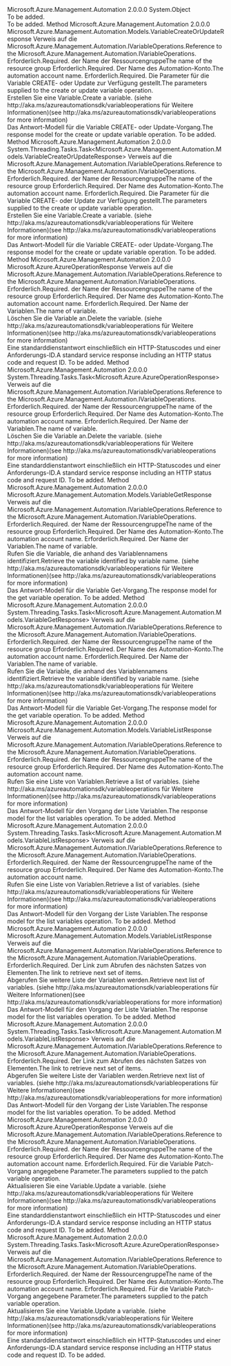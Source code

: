 <Type Name="VariableOperationsExtensions" FullName="Microsoft.Azure.Management.Automation.VariableOperationsExtensions">
  <TypeSignature Language="C#" Value="public static class VariableOperationsExtensions" />
  <TypeSignature Language="ILAsm" Value=".class public auto ansi abstract sealed beforefieldinit VariableOperationsExtensions extends System.Object" />
  <TypeSignature Language="DocId" Value="T:Microsoft.Azure.Management.Automation.VariableOperationsExtensions" />
  <TypeSignature Language="VB.NET" Value="Public Module VariableOperationsExtensions" />
  <TypeSignature Language="F#" Value="type VariableOperationsExtensions = class" />
  <AssemblyInfo>
    <AssemblyName>Microsoft.Azure.Management.Automation</AssemblyName>
    <AssemblyVersion>2.0.0.0</AssemblyVersion>
  </AssemblyInfo>
  <Base>
    <BaseTypeName>System.Object</BaseTypeName>
  </Base>
  <Interfaces />
  <Docs>
    <summary>To be added.</summary>
    <remarks>To be added.</remarks>
  </Docs>
  <Members>
    <Member MemberName="CreateOrUpdate">
      <MemberSignature Language="C#" Value="public static Microsoft.Azure.Management.Automation.Models.VariableCreateOrUpdateResponse CreateOrUpdate (this Microsoft.Azure.Management.Automation.IVariableOperations operations, string resourceGroupName, string automationAccount, Microsoft.Azure.Management.Automation.Models.VariableCreateOrUpdateParameters parameters);" />
      <MemberSignature Language="ILAsm" Value=".method public static hidebysig class Microsoft.Azure.Management.Automation.Models.VariableCreateOrUpdateResponse CreateOrUpdate(class Microsoft.Azure.Management.Automation.IVariableOperations operations, string resourceGroupName, string automationAccount, class Microsoft.Azure.Management.Automation.Models.VariableCreateOrUpdateParameters parameters) cil managed" />
      <MemberSignature Language="DocId" Value="M:Microsoft.Azure.Management.Automation.VariableOperationsExtensions.CreateOrUpdate(Microsoft.Azure.Management.Automation.IVariableOperations,System.String,System.String,Microsoft.Azure.Management.Automation.Models.VariableCreateOrUpdateParameters)" />
      <MemberSignature Language="VB.NET" Value="&lt;Extension()&gt;&#xA;Public Function CreateOrUpdate (operations As IVariableOperations, resourceGroupName As String, automationAccount As String, parameters As VariableCreateOrUpdateParameters) As VariableCreateOrUpdateResponse" />
      <MemberSignature Language="F#" Value="static member CreateOrUpdate : Microsoft.Azure.Management.Automation.IVariableOperations * string * string * Microsoft.Azure.Management.Automation.Models.VariableCreateOrUpdateParameters -&gt; Microsoft.Azure.Management.Automation.Models.VariableCreateOrUpdateResponse" Usage="Microsoft.Azure.Management.Automation.VariableOperationsExtensions.CreateOrUpdate (operations, resourceGroupName, automationAccount, parameters)" />
      <MemberType>Method</MemberType>
      <AssemblyInfo>
        <AssemblyName>Microsoft.Azure.Management.Automation</AssemblyName>
        <AssemblyVersion>2.0.0.0</AssemblyVersion>
      </AssemblyInfo>
      <ReturnValue>
        <ReturnType>Microsoft.Azure.Management.Automation.Models.VariableCreateOrUpdateResponse</ReturnType>
      </ReturnValue>
      <Parameters>
        <Parameter Name="operations" Type="Microsoft.Azure.Management.Automation.IVariableOperations" RefType="this" />
        <Parameter Name="resourceGroupName" Type="System.String" />
        <Parameter Name="automationAccount" Type="System.String" />
        <Parameter Name="parameters" Type="Microsoft.Azure.Management.Automation.Models.VariableCreateOrUpdateParameters" />
      </Parameters>
      <Docs>
        <param name="operations">
            <span data-ttu-id="163ac-101">Verweis auf die Microsoft.Azure.Management.Automation.IVariableOperations.</span><span class="sxs-lookup"><span data-stu-id="163ac-101">Reference to the Microsoft.Azure.Management.Automation.IVariableOperations.</span></span>
            </param>
        <param name="resourceGroupName">
            <span data-ttu-id="163ac-102">Erforderlich.</span><span class="sxs-lookup"><span data-stu-id="163ac-102">Required.</span></span> <span data-ttu-id="163ac-103">der Name der Ressourcengruppe</span><span class="sxs-lookup"><span data-stu-id="163ac-103">The name of the resource group</span></span>
            </param>
        <param name="automationAccount">
            <span data-ttu-id="163ac-104">Erforderlich.</span><span class="sxs-lookup"><span data-stu-id="163ac-104">Required.</span></span> <span data-ttu-id="163ac-105">Der Name des Automation-Konto.</span><span class="sxs-lookup"><span data-stu-id="163ac-105">The automation account name.</span></span>
            </param>
        <param name="parameters">
            <span data-ttu-id="163ac-106">Erforderlich.</span><span class="sxs-lookup"><span data-stu-id="163ac-106">Required.</span></span> <span data-ttu-id="163ac-107">Die Parameter für die Variable CREATE- oder Update zur Verfügung gestellt.</span><span class="sxs-lookup"><span data-stu-id="163ac-107">The parameters supplied to the create or update variable operation.</span></span>
            </param>
        <summary>
            <span data-ttu-id="163ac-108">Erstellen Sie eine Variable.</span><span class="sxs-lookup"><span data-stu-id="163ac-108">Create a variable.</span></span>  <span data-ttu-id="163ac-109">(siehe http://aka.ms/azureautomationsdk/variableoperations für Weitere Informationen)</span><span class="sxs-lookup"><span data-stu-id="163ac-109">(see http://aka.ms/azureautomationsdk/variableoperations for more information)</span></span>
            </summary>
        <returns>
            <span data-ttu-id="163ac-110">Das Antwort-Modell für die Variable CREATE- oder Update-Vorgang.</span><span class="sxs-lookup"><span data-stu-id="163ac-110">The response model for the create or update variable operation.</span></span>
            </returns>
        <remarks>To be added.</remarks>
      </Docs>
    </Member>
    <Member MemberName="CreateOrUpdateAsync">
      <MemberSignature Language="C#" Value="public static System.Threading.Tasks.Task&lt;Microsoft.Azure.Management.Automation.Models.VariableCreateOrUpdateResponse&gt; CreateOrUpdateAsync (this Microsoft.Azure.Management.Automation.IVariableOperations operations, string resourceGroupName, string automationAccount, Microsoft.Azure.Management.Automation.Models.VariableCreateOrUpdateParameters parameters);" />
      <MemberSignature Language="ILAsm" Value=".method public static hidebysig class System.Threading.Tasks.Task`1&lt;class Microsoft.Azure.Management.Automation.Models.VariableCreateOrUpdateResponse&gt; CreateOrUpdateAsync(class Microsoft.Azure.Management.Automation.IVariableOperations operations, string resourceGroupName, string automationAccount, class Microsoft.Azure.Management.Automation.Models.VariableCreateOrUpdateParameters parameters) cil managed" />
      <MemberSignature Language="DocId" Value="M:Microsoft.Azure.Management.Automation.VariableOperationsExtensions.CreateOrUpdateAsync(Microsoft.Azure.Management.Automation.IVariableOperations,System.String,System.String,Microsoft.Azure.Management.Automation.Models.VariableCreateOrUpdateParameters)" />
      <MemberSignature Language="VB.NET" Value="&lt;Extension()&gt;&#xA;Public Function CreateOrUpdateAsync (operations As IVariableOperations, resourceGroupName As String, automationAccount As String, parameters As VariableCreateOrUpdateParameters) As Task(Of VariableCreateOrUpdateResponse)" />
      <MemberSignature Language="F#" Value="static member CreateOrUpdateAsync : Microsoft.Azure.Management.Automation.IVariableOperations * string * string * Microsoft.Azure.Management.Automation.Models.VariableCreateOrUpdateParameters -&gt; System.Threading.Tasks.Task&lt;Microsoft.Azure.Management.Automation.Models.VariableCreateOrUpdateResponse&gt;" Usage="Microsoft.Azure.Management.Automation.VariableOperationsExtensions.CreateOrUpdateAsync (operations, resourceGroupName, automationAccount, parameters)" />
      <MemberType>Method</MemberType>
      <AssemblyInfo>
        <AssemblyName>Microsoft.Azure.Management.Automation</AssemblyName>
        <AssemblyVersion>2.0.0.0</AssemblyVersion>
      </AssemblyInfo>
      <ReturnValue>
        <ReturnType>System.Threading.Tasks.Task&lt;Microsoft.Azure.Management.Automation.Models.VariableCreateOrUpdateResponse&gt;</ReturnType>
      </ReturnValue>
      <Parameters>
        <Parameter Name="operations" Type="Microsoft.Azure.Management.Automation.IVariableOperations" RefType="this" />
        <Parameter Name="resourceGroupName" Type="System.String" />
        <Parameter Name="automationAccount" Type="System.String" />
        <Parameter Name="parameters" Type="Microsoft.Azure.Management.Automation.Models.VariableCreateOrUpdateParameters" />
      </Parameters>
      <Docs>
        <param name="operations">
            <span data-ttu-id="163ac-111">Verweis auf die Microsoft.Azure.Management.Automation.IVariableOperations.</span><span class="sxs-lookup"><span data-stu-id="163ac-111">Reference to the Microsoft.Azure.Management.Automation.IVariableOperations.</span></span>
            </param>
        <param name="resourceGroupName">
            <span data-ttu-id="163ac-112">Erforderlich.</span><span class="sxs-lookup"><span data-stu-id="163ac-112">Required.</span></span> <span data-ttu-id="163ac-113">der Name der Ressourcengruppe</span><span class="sxs-lookup"><span data-stu-id="163ac-113">The name of the resource group</span></span>
            </param>
        <param name="automationAccount">
            <span data-ttu-id="163ac-114">Erforderlich.</span><span class="sxs-lookup"><span data-stu-id="163ac-114">Required.</span></span> <span data-ttu-id="163ac-115">Der Name des Automation-Konto.</span><span class="sxs-lookup"><span data-stu-id="163ac-115">The automation account name.</span></span>
            </param>
        <param name="parameters">
            <span data-ttu-id="163ac-116">Erforderlich.</span><span class="sxs-lookup"><span data-stu-id="163ac-116">Required.</span></span> <span data-ttu-id="163ac-117">Die Parameter für die Variable CREATE- oder Update zur Verfügung gestellt.</span><span class="sxs-lookup"><span data-stu-id="163ac-117">The parameters supplied to the create or update variable operation.</span></span>
            </param>
        <summary>
            <span data-ttu-id="163ac-118">Erstellen Sie eine Variable.</span><span class="sxs-lookup"><span data-stu-id="163ac-118">Create a variable.</span></span>  <span data-ttu-id="163ac-119">(siehe http://aka.ms/azureautomationsdk/variableoperations für Weitere Informationen)</span><span class="sxs-lookup"><span data-stu-id="163ac-119">(see http://aka.ms/azureautomationsdk/variableoperations for more information)</span></span>
            </summary>
        <returns>
            <span data-ttu-id="163ac-120">Das Antwort-Modell für die Variable CREATE- oder Update-Vorgang.</span><span class="sxs-lookup"><span data-stu-id="163ac-120">The response model for the create or update variable operation.</span></span>
            </returns>
        <remarks>To be added.</remarks>
      </Docs>
    </Member>
    <Member MemberName="Delete">
      <MemberSignature Language="C#" Value="public static Microsoft.Azure.AzureOperationResponse Delete (this Microsoft.Azure.Management.Automation.IVariableOperations operations, string resourceGroupName, string automationAccount, string variableName);" />
      <MemberSignature Language="ILAsm" Value=".method public static hidebysig class Microsoft.Azure.AzureOperationResponse Delete(class Microsoft.Azure.Management.Automation.IVariableOperations operations, string resourceGroupName, string automationAccount, string variableName) cil managed" />
      <MemberSignature Language="DocId" Value="M:Microsoft.Azure.Management.Automation.VariableOperationsExtensions.Delete(Microsoft.Azure.Management.Automation.IVariableOperations,System.String,System.String,System.String)" />
      <MemberSignature Language="VB.NET" Value="&lt;Extension()&gt;&#xA;Public Function Delete (operations As IVariableOperations, resourceGroupName As String, automationAccount As String, variableName As String) As AzureOperationResponse" />
      <MemberSignature Language="F#" Value="static member Delete : Microsoft.Azure.Management.Automation.IVariableOperations * string * string * string -&gt; Microsoft.Azure.AzureOperationResponse" Usage="Microsoft.Azure.Management.Automation.VariableOperationsExtensions.Delete (operations, resourceGroupName, automationAccount, variableName)" />
      <MemberType>Method</MemberType>
      <AssemblyInfo>
        <AssemblyName>Microsoft.Azure.Management.Automation</AssemblyName>
        <AssemblyVersion>2.0.0.0</AssemblyVersion>
      </AssemblyInfo>
      <ReturnValue>
        <ReturnType>Microsoft.Azure.AzureOperationResponse</ReturnType>
      </ReturnValue>
      <Parameters>
        <Parameter Name="operations" Type="Microsoft.Azure.Management.Automation.IVariableOperations" RefType="this" />
        <Parameter Name="resourceGroupName" Type="System.String" />
        <Parameter Name="automationAccount" Type="System.String" />
        <Parameter Name="variableName" Type="System.String" />
      </Parameters>
      <Docs>
        <param name="operations">
            <span data-ttu-id="163ac-121">Verweis auf die Microsoft.Azure.Management.Automation.IVariableOperations.</span><span class="sxs-lookup"><span data-stu-id="163ac-121">Reference to the Microsoft.Azure.Management.Automation.IVariableOperations.</span></span>
            </param>
        <param name="resourceGroupName">
            <span data-ttu-id="163ac-122">Erforderlich.</span><span class="sxs-lookup"><span data-stu-id="163ac-122">Required.</span></span> <span data-ttu-id="163ac-123">der Name der Ressourcengruppe</span><span class="sxs-lookup"><span data-stu-id="163ac-123">The name of the resource group</span></span>
            </param>
        <param name="automationAccount">
            <span data-ttu-id="163ac-124">Erforderlich.</span><span class="sxs-lookup"><span data-stu-id="163ac-124">Required.</span></span> <span data-ttu-id="163ac-125">Der Name des Automation-Konto.</span><span class="sxs-lookup"><span data-stu-id="163ac-125">The automation account name.</span></span>
            </param>
        <param name="variableName">
            <span data-ttu-id="163ac-126">Erforderlich.</span><span class="sxs-lookup"><span data-stu-id="163ac-126">Required.</span></span> <span data-ttu-id="163ac-127">Der Name der Variablen.</span><span class="sxs-lookup"><span data-stu-id="163ac-127">The name of variable.</span></span>
            </param>
        <summary>
            <span data-ttu-id="163ac-128">Löschen Sie die Variable an.</span><span class="sxs-lookup"><span data-stu-id="163ac-128">Delete the variable.</span></span>  <span data-ttu-id="163ac-129">(siehe http://aka.ms/azureautomationsdk/variableoperations für Weitere Informationen)</span><span class="sxs-lookup"><span data-stu-id="163ac-129">(see http://aka.ms/azureautomationsdk/variableoperations for more information)</span></span>
            </summary>
        <returns>
            <span data-ttu-id="163ac-130">Eine standarddienstantwort einschließlich ein HTTP-Statuscodes und einer Anforderungs-ID.</span><span class="sxs-lookup"><span data-stu-id="163ac-130">A standard service response including an HTTP status code and request ID.</span></span>
            </returns>
        <remarks>To be added.</remarks>
      </Docs>
    </Member>
    <Member MemberName="DeleteAsync">
      <MemberSignature Language="C#" Value="public static System.Threading.Tasks.Task&lt;Microsoft.Azure.AzureOperationResponse&gt; DeleteAsync (this Microsoft.Azure.Management.Automation.IVariableOperations operations, string resourceGroupName, string automationAccount, string variableName);" />
      <MemberSignature Language="ILAsm" Value=".method public static hidebysig class System.Threading.Tasks.Task`1&lt;class Microsoft.Azure.AzureOperationResponse&gt; DeleteAsync(class Microsoft.Azure.Management.Automation.IVariableOperations operations, string resourceGroupName, string automationAccount, string variableName) cil managed" />
      <MemberSignature Language="DocId" Value="M:Microsoft.Azure.Management.Automation.VariableOperationsExtensions.DeleteAsync(Microsoft.Azure.Management.Automation.IVariableOperations,System.String,System.String,System.String)" />
      <MemberSignature Language="VB.NET" Value="&lt;Extension()&gt;&#xA;Public Function DeleteAsync (operations As IVariableOperations, resourceGroupName As String, automationAccount As String, variableName As String) As Task(Of AzureOperationResponse)" />
      <MemberSignature Language="F#" Value="static member DeleteAsync : Microsoft.Azure.Management.Automation.IVariableOperations * string * string * string -&gt; System.Threading.Tasks.Task&lt;Microsoft.Azure.AzureOperationResponse&gt;" Usage="Microsoft.Azure.Management.Automation.VariableOperationsExtensions.DeleteAsync (operations, resourceGroupName, automationAccount, variableName)" />
      <MemberType>Method</MemberType>
      <AssemblyInfo>
        <AssemblyName>Microsoft.Azure.Management.Automation</AssemblyName>
        <AssemblyVersion>2.0.0.0</AssemblyVersion>
      </AssemblyInfo>
      <ReturnValue>
        <ReturnType>System.Threading.Tasks.Task&lt;Microsoft.Azure.AzureOperationResponse&gt;</ReturnType>
      </ReturnValue>
      <Parameters>
        <Parameter Name="operations" Type="Microsoft.Azure.Management.Automation.IVariableOperations" RefType="this" />
        <Parameter Name="resourceGroupName" Type="System.String" />
        <Parameter Name="automationAccount" Type="System.String" />
        <Parameter Name="variableName" Type="System.String" />
      </Parameters>
      <Docs>
        <param name="operations">
            <span data-ttu-id="163ac-131">Verweis auf die Microsoft.Azure.Management.Automation.IVariableOperations.</span><span class="sxs-lookup"><span data-stu-id="163ac-131">Reference to the Microsoft.Azure.Management.Automation.IVariableOperations.</span></span>
            </param>
        <param name="resourceGroupName">
            <span data-ttu-id="163ac-132">Erforderlich.</span><span class="sxs-lookup"><span data-stu-id="163ac-132">Required.</span></span> <span data-ttu-id="163ac-133">der Name der Ressourcengruppe</span><span class="sxs-lookup"><span data-stu-id="163ac-133">The name of the resource group</span></span>
            </param>
        <param name="automationAccount">
            <span data-ttu-id="163ac-134">Erforderlich.</span><span class="sxs-lookup"><span data-stu-id="163ac-134">Required.</span></span> <span data-ttu-id="163ac-135">Der Name des Automation-Konto.</span><span class="sxs-lookup"><span data-stu-id="163ac-135">The automation account name.</span></span>
            </param>
        <param name="variableName">
            <span data-ttu-id="163ac-136">Erforderlich.</span><span class="sxs-lookup"><span data-stu-id="163ac-136">Required.</span></span> <span data-ttu-id="163ac-137">Der Name der Variablen.</span><span class="sxs-lookup"><span data-stu-id="163ac-137">The name of variable.</span></span>
            </param>
        <summary>
            <span data-ttu-id="163ac-138">Löschen Sie die Variable an.</span><span class="sxs-lookup"><span data-stu-id="163ac-138">Delete the variable.</span></span>  <span data-ttu-id="163ac-139">(siehe http://aka.ms/azureautomationsdk/variableoperations für Weitere Informationen)</span><span class="sxs-lookup"><span data-stu-id="163ac-139">(see http://aka.ms/azureautomationsdk/variableoperations for more information)</span></span>
            </summary>
        <returns>
            <span data-ttu-id="163ac-140">Eine standarddienstantwort einschließlich ein HTTP-Statuscodes und einer Anforderungs-ID.</span><span class="sxs-lookup"><span data-stu-id="163ac-140">A standard service response including an HTTP status code and request ID.</span></span>
            </returns>
        <remarks>To be added.</remarks>
      </Docs>
    </Member>
    <Member MemberName="Get">
      <MemberSignature Language="C#" Value="public static Microsoft.Azure.Management.Automation.Models.VariableGetResponse Get (this Microsoft.Azure.Management.Automation.IVariableOperations operations, string resourceGroupName, string automationAccount, string variableName);" />
      <MemberSignature Language="ILAsm" Value=".method public static hidebysig class Microsoft.Azure.Management.Automation.Models.VariableGetResponse Get(class Microsoft.Azure.Management.Automation.IVariableOperations operations, string resourceGroupName, string automationAccount, string variableName) cil managed" />
      <MemberSignature Language="DocId" Value="M:Microsoft.Azure.Management.Automation.VariableOperationsExtensions.Get(Microsoft.Azure.Management.Automation.IVariableOperations,System.String,System.String,System.String)" />
      <MemberSignature Language="VB.NET" Value="&lt;Extension()&gt;&#xA;Public Function Get (operations As IVariableOperations, resourceGroupName As String, automationAccount As String, variableName As String) As VariableGetResponse" />
      <MemberSignature Language="F#" Value="static member Get : Microsoft.Azure.Management.Automation.IVariableOperations * string * string * string -&gt; Microsoft.Azure.Management.Automation.Models.VariableGetResponse" Usage="Microsoft.Azure.Management.Automation.VariableOperationsExtensions.Get (operations, resourceGroupName, automationAccount, variableName)" />
      <MemberType>Method</MemberType>
      <AssemblyInfo>
        <AssemblyName>Microsoft.Azure.Management.Automation</AssemblyName>
        <AssemblyVersion>2.0.0.0</AssemblyVersion>
      </AssemblyInfo>
      <ReturnValue>
        <ReturnType>Microsoft.Azure.Management.Automation.Models.VariableGetResponse</ReturnType>
      </ReturnValue>
      <Parameters>
        <Parameter Name="operations" Type="Microsoft.Azure.Management.Automation.IVariableOperations" RefType="this" />
        <Parameter Name="resourceGroupName" Type="System.String" />
        <Parameter Name="automationAccount" Type="System.String" />
        <Parameter Name="variableName" Type="System.String" />
      </Parameters>
      <Docs>
        <param name="operations">
            <span data-ttu-id="163ac-141">Verweis auf die Microsoft.Azure.Management.Automation.IVariableOperations.</span><span class="sxs-lookup"><span data-stu-id="163ac-141">Reference to the Microsoft.Azure.Management.Automation.IVariableOperations.</span></span>
            </param>
        <param name="resourceGroupName">
            <span data-ttu-id="163ac-142">Erforderlich.</span><span class="sxs-lookup"><span data-stu-id="163ac-142">Required.</span></span> <span data-ttu-id="163ac-143">der Name der Ressourcengruppe</span><span class="sxs-lookup"><span data-stu-id="163ac-143">The name of the resource group</span></span>
            </param>
        <param name="automationAccount">
            <span data-ttu-id="163ac-144">Erforderlich.</span><span class="sxs-lookup"><span data-stu-id="163ac-144">Required.</span></span> <span data-ttu-id="163ac-145">Der Name des Automation-Konto.</span><span class="sxs-lookup"><span data-stu-id="163ac-145">The automation account name.</span></span>
            </param>
        <param name="variableName">
            <span data-ttu-id="163ac-146">Erforderlich.</span><span class="sxs-lookup"><span data-stu-id="163ac-146">Required.</span></span> <span data-ttu-id="163ac-147">Der Name der Variablen.</span><span class="sxs-lookup"><span data-stu-id="163ac-147">The name of variable.</span></span>
            </param>
        <summary>
            <span data-ttu-id="163ac-148">Rufen Sie die Variable, die anhand des Variablennamens identifiziert.</span><span class="sxs-lookup"><span data-stu-id="163ac-148">Retrieve the variable identified by variable name.</span></span>  <span data-ttu-id="163ac-149">(siehe http://aka.ms/azureautomationsdk/variableoperations für Weitere Informationen)</span><span class="sxs-lookup"><span data-stu-id="163ac-149">(see http://aka.ms/azureautomationsdk/variableoperations for more information)</span></span>
            </summary>
        <returns>
            <span data-ttu-id="163ac-150">Das Antwort-Modell für die Variable Get-Vorgang.</span><span class="sxs-lookup"><span data-stu-id="163ac-150">The response model for the get variable operation.</span></span>
            </returns>
        <remarks>To be added.</remarks>
      </Docs>
    </Member>
    <Member MemberName="GetAsync">
      <MemberSignature Language="C#" Value="public static System.Threading.Tasks.Task&lt;Microsoft.Azure.Management.Automation.Models.VariableGetResponse&gt; GetAsync (this Microsoft.Azure.Management.Automation.IVariableOperations operations, string resourceGroupName, string automationAccount, string variableName);" />
      <MemberSignature Language="ILAsm" Value=".method public static hidebysig class System.Threading.Tasks.Task`1&lt;class Microsoft.Azure.Management.Automation.Models.VariableGetResponse&gt; GetAsync(class Microsoft.Azure.Management.Automation.IVariableOperations operations, string resourceGroupName, string automationAccount, string variableName) cil managed" />
      <MemberSignature Language="DocId" Value="M:Microsoft.Azure.Management.Automation.VariableOperationsExtensions.GetAsync(Microsoft.Azure.Management.Automation.IVariableOperations,System.String,System.String,System.String)" />
      <MemberSignature Language="VB.NET" Value="&lt;Extension()&gt;&#xA;Public Function GetAsync (operations As IVariableOperations, resourceGroupName As String, automationAccount As String, variableName As String) As Task(Of VariableGetResponse)" />
      <MemberSignature Language="F#" Value="static member GetAsync : Microsoft.Azure.Management.Automation.IVariableOperations * string * string * string -&gt; System.Threading.Tasks.Task&lt;Microsoft.Azure.Management.Automation.Models.VariableGetResponse&gt;" Usage="Microsoft.Azure.Management.Automation.VariableOperationsExtensions.GetAsync (operations, resourceGroupName, automationAccount, variableName)" />
      <MemberType>Method</MemberType>
      <AssemblyInfo>
        <AssemblyName>Microsoft.Azure.Management.Automation</AssemblyName>
        <AssemblyVersion>2.0.0.0</AssemblyVersion>
      </AssemblyInfo>
      <ReturnValue>
        <ReturnType>System.Threading.Tasks.Task&lt;Microsoft.Azure.Management.Automation.Models.VariableGetResponse&gt;</ReturnType>
      </ReturnValue>
      <Parameters>
        <Parameter Name="operations" Type="Microsoft.Azure.Management.Automation.IVariableOperations" RefType="this" />
        <Parameter Name="resourceGroupName" Type="System.String" />
        <Parameter Name="automationAccount" Type="System.String" />
        <Parameter Name="variableName" Type="System.String" />
      </Parameters>
      <Docs>
        <param name="operations">
            <span data-ttu-id="163ac-151">Verweis auf die Microsoft.Azure.Management.Automation.IVariableOperations.</span><span class="sxs-lookup"><span data-stu-id="163ac-151">Reference to the Microsoft.Azure.Management.Automation.IVariableOperations.</span></span>
            </param>
        <param name="resourceGroupName">
            <span data-ttu-id="163ac-152">Erforderlich.</span><span class="sxs-lookup"><span data-stu-id="163ac-152">Required.</span></span> <span data-ttu-id="163ac-153">der Name der Ressourcengruppe</span><span class="sxs-lookup"><span data-stu-id="163ac-153">The name of the resource group</span></span>
            </param>
        <param name="automationAccount">
            <span data-ttu-id="163ac-154">Erforderlich.</span><span class="sxs-lookup"><span data-stu-id="163ac-154">Required.</span></span> <span data-ttu-id="163ac-155">Der Name des Automation-Konto.</span><span class="sxs-lookup"><span data-stu-id="163ac-155">The automation account name.</span></span>
            </param>
        <param name="variableName">
            <span data-ttu-id="163ac-156">Erforderlich.</span><span class="sxs-lookup"><span data-stu-id="163ac-156">Required.</span></span> <span data-ttu-id="163ac-157">Der Name der Variablen.</span><span class="sxs-lookup"><span data-stu-id="163ac-157">The name of variable.</span></span>
            </param>
        <summary>
            <span data-ttu-id="163ac-158">Rufen Sie die Variable, die anhand des Variablennamens identifiziert.</span><span class="sxs-lookup"><span data-stu-id="163ac-158">Retrieve the variable identified by variable name.</span></span>  <span data-ttu-id="163ac-159">(siehe http://aka.ms/azureautomationsdk/variableoperations für Weitere Informationen)</span><span class="sxs-lookup"><span data-stu-id="163ac-159">(see http://aka.ms/azureautomationsdk/variableoperations for more information)</span></span>
            </summary>
        <returns>
            <span data-ttu-id="163ac-160">Das Antwort-Modell für die Variable Get-Vorgang.</span><span class="sxs-lookup"><span data-stu-id="163ac-160">The response model for the get variable operation.</span></span>
            </returns>
        <remarks>To be added.</remarks>
      </Docs>
    </Member>
    <Member MemberName="List">
      <MemberSignature Language="C#" Value="public static Microsoft.Azure.Management.Automation.Models.VariableListResponse List (this Microsoft.Azure.Management.Automation.IVariableOperations operations, string resourceGroupName, string automationAccount);" />
      <MemberSignature Language="ILAsm" Value=".method public static hidebysig class Microsoft.Azure.Management.Automation.Models.VariableListResponse List(class Microsoft.Azure.Management.Automation.IVariableOperations operations, string resourceGroupName, string automationAccount) cil managed" />
      <MemberSignature Language="DocId" Value="M:Microsoft.Azure.Management.Automation.VariableOperationsExtensions.List(Microsoft.Azure.Management.Automation.IVariableOperations,System.String,System.String)" />
      <MemberSignature Language="VB.NET" Value="&lt;Extension()&gt;&#xA;Public Function List (operations As IVariableOperations, resourceGroupName As String, automationAccount As String) As VariableListResponse" />
      <MemberSignature Language="F#" Value="static member List : Microsoft.Azure.Management.Automation.IVariableOperations * string * string -&gt; Microsoft.Azure.Management.Automation.Models.VariableListResponse" Usage="Microsoft.Azure.Management.Automation.VariableOperationsExtensions.List (operations, resourceGroupName, automationAccount)" />
      <MemberType>Method</MemberType>
      <AssemblyInfo>
        <AssemblyName>Microsoft.Azure.Management.Automation</AssemblyName>
        <AssemblyVersion>2.0.0.0</AssemblyVersion>
      </AssemblyInfo>
      <ReturnValue>
        <ReturnType>Microsoft.Azure.Management.Automation.Models.VariableListResponse</ReturnType>
      </ReturnValue>
      <Parameters>
        <Parameter Name="operations" Type="Microsoft.Azure.Management.Automation.IVariableOperations" RefType="this" />
        <Parameter Name="resourceGroupName" Type="System.String" />
        <Parameter Name="automationAccount" Type="System.String" />
      </Parameters>
      <Docs>
        <param name="operations">
            <span data-ttu-id="163ac-161">Verweis auf die Microsoft.Azure.Management.Automation.IVariableOperations.</span><span class="sxs-lookup"><span data-stu-id="163ac-161">Reference to the Microsoft.Azure.Management.Automation.IVariableOperations.</span></span>
            </param>
        <param name="resourceGroupName">
            <span data-ttu-id="163ac-162">Erforderlich.</span><span class="sxs-lookup"><span data-stu-id="163ac-162">Required.</span></span> <span data-ttu-id="163ac-163">der Name der Ressourcengruppe</span><span class="sxs-lookup"><span data-stu-id="163ac-163">The name of the resource group</span></span>
            </param>
        <param name="automationAccount">
            <span data-ttu-id="163ac-164">Erforderlich.</span><span class="sxs-lookup"><span data-stu-id="163ac-164">Required.</span></span> <span data-ttu-id="163ac-165">Der Name des Automation-Konto.</span><span class="sxs-lookup"><span data-stu-id="163ac-165">The automation account name.</span></span>
            </param>
        <summary>
            <span data-ttu-id="163ac-166">Rufen Sie eine Liste von Variablen.</span><span class="sxs-lookup"><span data-stu-id="163ac-166">Retrieve a list of variables.</span></span>  <span data-ttu-id="163ac-167">(siehe http://aka.ms/azureautomationsdk/variableoperations für Weitere Informationen)</span><span class="sxs-lookup"><span data-stu-id="163ac-167">(see http://aka.ms/azureautomationsdk/variableoperations for more information)</span></span>
            </summary>
        <returns>
            <span data-ttu-id="163ac-168">Das Antwort-Modell für den Vorgang der Liste Variablen.</span><span class="sxs-lookup"><span data-stu-id="163ac-168">The response model for the list variables operation.</span></span>
            </returns>
        <remarks>To be added.</remarks>
      </Docs>
    </Member>
    <Member MemberName="ListAsync">
      <MemberSignature Language="C#" Value="public static System.Threading.Tasks.Task&lt;Microsoft.Azure.Management.Automation.Models.VariableListResponse&gt; ListAsync (this Microsoft.Azure.Management.Automation.IVariableOperations operations, string resourceGroupName, string automationAccount);" />
      <MemberSignature Language="ILAsm" Value=".method public static hidebysig class System.Threading.Tasks.Task`1&lt;class Microsoft.Azure.Management.Automation.Models.VariableListResponse&gt; ListAsync(class Microsoft.Azure.Management.Automation.IVariableOperations operations, string resourceGroupName, string automationAccount) cil managed" />
      <MemberSignature Language="DocId" Value="M:Microsoft.Azure.Management.Automation.VariableOperationsExtensions.ListAsync(Microsoft.Azure.Management.Automation.IVariableOperations,System.String,System.String)" />
      <MemberSignature Language="VB.NET" Value="&lt;Extension()&gt;&#xA;Public Function ListAsync (operations As IVariableOperations, resourceGroupName As String, automationAccount As String) As Task(Of VariableListResponse)" />
      <MemberSignature Language="F#" Value="static member ListAsync : Microsoft.Azure.Management.Automation.IVariableOperations * string * string -&gt; System.Threading.Tasks.Task&lt;Microsoft.Azure.Management.Automation.Models.VariableListResponse&gt;" Usage="Microsoft.Azure.Management.Automation.VariableOperationsExtensions.ListAsync (operations, resourceGroupName, automationAccount)" />
      <MemberType>Method</MemberType>
      <AssemblyInfo>
        <AssemblyName>Microsoft.Azure.Management.Automation</AssemblyName>
        <AssemblyVersion>2.0.0.0</AssemblyVersion>
      </AssemblyInfo>
      <ReturnValue>
        <ReturnType>System.Threading.Tasks.Task&lt;Microsoft.Azure.Management.Automation.Models.VariableListResponse&gt;</ReturnType>
      </ReturnValue>
      <Parameters>
        <Parameter Name="operations" Type="Microsoft.Azure.Management.Automation.IVariableOperations" RefType="this" />
        <Parameter Name="resourceGroupName" Type="System.String" />
        <Parameter Name="automationAccount" Type="System.String" />
      </Parameters>
      <Docs>
        <param name="operations">
            <span data-ttu-id="163ac-169">Verweis auf die Microsoft.Azure.Management.Automation.IVariableOperations.</span><span class="sxs-lookup"><span data-stu-id="163ac-169">Reference to the Microsoft.Azure.Management.Automation.IVariableOperations.</span></span>
            </param>
        <param name="resourceGroupName">
            <span data-ttu-id="163ac-170">Erforderlich.</span><span class="sxs-lookup"><span data-stu-id="163ac-170">Required.</span></span> <span data-ttu-id="163ac-171">der Name der Ressourcengruppe</span><span class="sxs-lookup"><span data-stu-id="163ac-171">The name of the resource group</span></span>
            </param>
        <param name="automationAccount">
            <span data-ttu-id="163ac-172">Erforderlich.</span><span class="sxs-lookup"><span data-stu-id="163ac-172">Required.</span></span> <span data-ttu-id="163ac-173">Der Name des Automation-Konto.</span><span class="sxs-lookup"><span data-stu-id="163ac-173">The automation account name.</span></span>
            </param>
        <summary>
            <span data-ttu-id="163ac-174">Rufen Sie eine Liste von Variablen.</span><span class="sxs-lookup"><span data-stu-id="163ac-174">Retrieve a list of variables.</span></span>  <span data-ttu-id="163ac-175">(siehe http://aka.ms/azureautomationsdk/variableoperations für Weitere Informationen)</span><span class="sxs-lookup"><span data-stu-id="163ac-175">(see http://aka.ms/azureautomationsdk/variableoperations for more information)</span></span>
            </summary>
        <returns>
            <span data-ttu-id="163ac-176">Das Antwort-Modell für den Vorgang der Liste Variablen.</span><span class="sxs-lookup"><span data-stu-id="163ac-176">The response model for the list variables operation.</span></span>
            </returns>
        <remarks>To be added.</remarks>
      </Docs>
    </Member>
    <Member MemberName="ListNext">
      <MemberSignature Language="C#" Value="public static Microsoft.Azure.Management.Automation.Models.VariableListResponse ListNext (this Microsoft.Azure.Management.Automation.IVariableOperations operations, string nextLink);" />
      <MemberSignature Language="ILAsm" Value=".method public static hidebysig class Microsoft.Azure.Management.Automation.Models.VariableListResponse ListNext(class Microsoft.Azure.Management.Automation.IVariableOperations operations, string nextLink) cil managed" />
      <MemberSignature Language="DocId" Value="M:Microsoft.Azure.Management.Automation.VariableOperationsExtensions.ListNext(Microsoft.Azure.Management.Automation.IVariableOperations,System.String)" />
      <MemberSignature Language="VB.NET" Value="&lt;Extension()&gt;&#xA;Public Function ListNext (operations As IVariableOperations, nextLink As String) As VariableListResponse" />
      <MemberSignature Language="F#" Value="static member ListNext : Microsoft.Azure.Management.Automation.IVariableOperations * string -&gt; Microsoft.Azure.Management.Automation.Models.VariableListResponse" Usage="Microsoft.Azure.Management.Automation.VariableOperationsExtensions.ListNext (operations, nextLink)" />
      <MemberType>Method</MemberType>
      <AssemblyInfo>
        <AssemblyName>Microsoft.Azure.Management.Automation</AssemblyName>
        <AssemblyVersion>2.0.0.0</AssemblyVersion>
      </AssemblyInfo>
      <ReturnValue>
        <ReturnType>Microsoft.Azure.Management.Automation.Models.VariableListResponse</ReturnType>
      </ReturnValue>
      <Parameters>
        <Parameter Name="operations" Type="Microsoft.Azure.Management.Automation.IVariableOperations" RefType="this" />
        <Parameter Name="nextLink" Type="System.String" />
      </Parameters>
      <Docs>
        <param name="operations">
            <span data-ttu-id="163ac-177">Verweis auf die Microsoft.Azure.Management.Automation.IVariableOperations.</span><span class="sxs-lookup"><span data-stu-id="163ac-177">Reference to the Microsoft.Azure.Management.Automation.IVariableOperations.</span></span>
            </param>
        <param name="nextLink">
            <span data-ttu-id="163ac-178">Erforderlich.</span><span class="sxs-lookup"><span data-stu-id="163ac-178">Required.</span></span> <span data-ttu-id="163ac-179">Der Link zum Abrufen des nächsten Satzes von Elementen.</span><span class="sxs-lookup"><span data-stu-id="163ac-179">The link to retrieve next set of items.</span></span>
            </param>
        <summary>
            <span data-ttu-id="163ac-180">Abgerufen Sie weitere Liste der Variablen werden.</span><span class="sxs-lookup"><span data-stu-id="163ac-180">Retrieve next list of variables.</span></span>  <span data-ttu-id="163ac-181">(siehe http://aka.ms/azureautomationsdk/variableoperations für Weitere Informationen)</span><span class="sxs-lookup"><span data-stu-id="163ac-181">(see http://aka.ms/azureautomationsdk/variableoperations for more information)</span></span>
            </summary>
        <returns>
            <span data-ttu-id="163ac-182">Das Antwort-Modell für den Vorgang der Liste Variablen.</span><span class="sxs-lookup"><span data-stu-id="163ac-182">The response model for the list variables operation.</span></span>
            </returns>
        <remarks>To be added.</remarks>
      </Docs>
    </Member>
    <Member MemberName="ListNextAsync">
      <MemberSignature Language="C#" Value="public static System.Threading.Tasks.Task&lt;Microsoft.Azure.Management.Automation.Models.VariableListResponse&gt; ListNextAsync (this Microsoft.Azure.Management.Automation.IVariableOperations operations, string nextLink);" />
      <MemberSignature Language="ILAsm" Value=".method public static hidebysig class System.Threading.Tasks.Task`1&lt;class Microsoft.Azure.Management.Automation.Models.VariableListResponse&gt; ListNextAsync(class Microsoft.Azure.Management.Automation.IVariableOperations operations, string nextLink) cil managed" />
      <MemberSignature Language="DocId" Value="M:Microsoft.Azure.Management.Automation.VariableOperationsExtensions.ListNextAsync(Microsoft.Azure.Management.Automation.IVariableOperations,System.String)" />
      <MemberSignature Language="VB.NET" Value="&lt;Extension()&gt;&#xA;Public Function ListNextAsync (operations As IVariableOperations, nextLink As String) As Task(Of VariableListResponse)" />
      <MemberSignature Language="F#" Value="static member ListNextAsync : Microsoft.Azure.Management.Automation.IVariableOperations * string -&gt; System.Threading.Tasks.Task&lt;Microsoft.Azure.Management.Automation.Models.VariableListResponse&gt;" Usage="Microsoft.Azure.Management.Automation.VariableOperationsExtensions.ListNextAsync (operations, nextLink)" />
      <MemberType>Method</MemberType>
      <AssemblyInfo>
        <AssemblyName>Microsoft.Azure.Management.Automation</AssemblyName>
        <AssemblyVersion>2.0.0.0</AssemblyVersion>
      </AssemblyInfo>
      <ReturnValue>
        <ReturnType>System.Threading.Tasks.Task&lt;Microsoft.Azure.Management.Automation.Models.VariableListResponse&gt;</ReturnType>
      </ReturnValue>
      <Parameters>
        <Parameter Name="operations" Type="Microsoft.Azure.Management.Automation.IVariableOperations" RefType="this" />
        <Parameter Name="nextLink" Type="System.String" />
      </Parameters>
      <Docs>
        <param name="operations">
            <span data-ttu-id="163ac-183">Verweis auf die Microsoft.Azure.Management.Automation.IVariableOperations.</span><span class="sxs-lookup"><span data-stu-id="163ac-183">Reference to the Microsoft.Azure.Management.Automation.IVariableOperations.</span></span>
            </param>
        <param name="nextLink">
            <span data-ttu-id="163ac-184">Erforderlich.</span><span class="sxs-lookup"><span data-stu-id="163ac-184">Required.</span></span> <span data-ttu-id="163ac-185">Der Link zum Abrufen des nächsten Satzes von Elementen.</span><span class="sxs-lookup"><span data-stu-id="163ac-185">The link to retrieve next set of items.</span></span>
            </param>
        <summary>
            <span data-ttu-id="163ac-186">Abgerufen Sie weitere Liste der Variablen werden.</span><span class="sxs-lookup"><span data-stu-id="163ac-186">Retrieve next list of variables.</span></span>  <span data-ttu-id="163ac-187">(siehe http://aka.ms/azureautomationsdk/variableoperations für Weitere Informationen)</span><span class="sxs-lookup"><span data-stu-id="163ac-187">(see http://aka.ms/azureautomationsdk/variableoperations for more information)</span></span>
            </summary>
        <returns>
            <span data-ttu-id="163ac-188">Das Antwort-Modell für den Vorgang der Liste Variablen.</span><span class="sxs-lookup"><span data-stu-id="163ac-188">The response model for the list variables operation.</span></span>
            </returns>
        <remarks>To be added.</remarks>
      </Docs>
    </Member>
    <Member MemberName="Patch">
      <MemberSignature Language="C#" Value="public static Microsoft.Azure.AzureOperationResponse Patch (this Microsoft.Azure.Management.Automation.IVariableOperations operations, string resourceGroupName, string automationAccount, Microsoft.Azure.Management.Automation.Models.VariablePatchParameters parameters);" />
      <MemberSignature Language="ILAsm" Value=".method public static hidebysig class Microsoft.Azure.AzureOperationResponse Patch(class Microsoft.Azure.Management.Automation.IVariableOperations operations, string resourceGroupName, string automationAccount, class Microsoft.Azure.Management.Automation.Models.VariablePatchParameters parameters) cil managed" />
      <MemberSignature Language="DocId" Value="M:Microsoft.Azure.Management.Automation.VariableOperationsExtensions.Patch(Microsoft.Azure.Management.Automation.IVariableOperations,System.String,System.String,Microsoft.Azure.Management.Automation.Models.VariablePatchParameters)" />
      <MemberSignature Language="VB.NET" Value="&lt;Extension()&gt;&#xA;Public Function Patch (operations As IVariableOperations, resourceGroupName As String, automationAccount As String, parameters As VariablePatchParameters) As AzureOperationResponse" />
      <MemberSignature Language="F#" Value="static member Patch : Microsoft.Azure.Management.Automation.IVariableOperations * string * string * Microsoft.Azure.Management.Automation.Models.VariablePatchParameters -&gt; Microsoft.Azure.AzureOperationResponse" Usage="Microsoft.Azure.Management.Automation.VariableOperationsExtensions.Patch (operations, resourceGroupName, automationAccount, parameters)" />
      <MemberType>Method</MemberType>
      <AssemblyInfo>
        <AssemblyName>Microsoft.Azure.Management.Automation</AssemblyName>
        <AssemblyVersion>2.0.0.0</AssemblyVersion>
      </AssemblyInfo>
      <ReturnValue>
        <ReturnType>Microsoft.Azure.AzureOperationResponse</ReturnType>
      </ReturnValue>
      <Parameters>
        <Parameter Name="operations" Type="Microsoft.Azure.Management.Automation.IVariableOperations" RefType="this" />
        <Parameter Name="resourceGroupName" Type="System.String" />
        <Parameter Name="automationAccount" Type="System.String" />
        <Parameter Name="parameters" Type="Microsoft.Azure.Management.Automation.Models.VariablePatchParameters" />
      </Parameters>
      <Docs>
        <param name="operations">
            <span data-ttu-id="163ac-189">Verweis auf die Microsoft.Azure.Management.Automation.IVariableOperations.</span><span class="sxs-lookup"><span data-stu-id="163ac-189">Reference to the Microsoft.Azure.Management.Automation.IVariableOperations.</span></span>
            </param>
        <param name="resourceGroupName">
            <span data-ttu-id="163ac-190">Erforderlich.</span><span class="sxs-lookup"><span data-stu-id="163ac-190">Required.</span></span> <span data-ttu-id="163ac-191">der Name der Ressourcengruppe</span><span class="sxs-lookup"><span data-stu-id="163ac-191">The name of the resource group</span></span>
            </param>
        <param name="automationAccount">
            <span data-ttu-id="163ac-192">Erforderlich.</span><span class="sxs-lookup"><span data-stu-id="163ac-192">Required.</span></span> <span data-ttu-id="163ac-193">Der Name des Automation-Konto.</span><span class="sxs-lookup"><span data-stu-id="163ac-193">The automation account name.</span></span>
            </param>
        <param name="parameters">
            <span data-ttu-id="163ac-194">Erforderlich.</span><span class="sxs-lookup"><span data-stu-id="163ac-194">Required.</span></span> <span data-ttu-id="163ac-195">Für die Variable Patch-Vorgang angegebene Parameter.</span><span class="sxs-lookup"><span data-stu-id="163ac-195">The parameters supplied to the patch variable operation.</span></span>
            </param>
        <summary>
            <span data-ttu-id="163ac-196">Aktualisieren Sie eine Variable.</span><span class="sxs-lookup"><span data-stu-id="163ac-196">Update a variable.</span></span>  <span data-ttu-id="163ac-197">(siehe http://aka.ms/azureautomationsdk/variableoperations für Weitere Informationen)</span><span class="sxs-lookup"><span data-stu-id="163ac-197">(see http://aka.ms/azureautomationsdk/variableoperations for more information)</span></span>
            </summary>
        <returns>
            <span data-ttu-id="163ac-198">Eine standarddienstantwort einschließlich ein HTTP-Statuscodes und einer Anforderungs-ID.</span><span class="sxs-lookup"><span data-stu-id="163ac-198">A standard service response including an HTTP status code and request ID.</span></span>
            </returns>
        <remarks>To be added.</remarks>
      </Docs>
    </Member>
    <Member MemberName="PatchAsync">
      <MemberSignature Language="C#" Value="public static System.Threading.Tasks.Task&lt;Microsoft.Azure.AzureOperationResponse&gt; PatchAsync (this Microsoft.Azure.Management.Automation.IVariableOperations operations, string resourceGroupName, string automationAccount, Microsoft.Azure.Management.Automation.Models.VariablePatchParameters parameters);" />
      <MemberSignature Language="ILAsm" Value=".method public static hidebysig class System.Threading.Tasks.Task`1&lt;class Microsoft.Azure.AzureOperationResponse&gt; PatchAsync(class Microsoft.Azure.Management.Automation.IVariableOperations operations, string resourceGroupName, string automationAccount, class Microsoft.Azure.Management.Automation.Models.VariablePatchParameters parameters) cil managed" />
      <MemberSignature Language="DocId" Value="M:Microsoft.Azure.Management.Automation.VariableOperationsExtensions.PatchAsync(Microsoft.Azure.Management.Automation.IVariableOperations,System.String,System.String,Microsoft.Azure.Management.Automation.Models.VariablePatchParameters)" />
      <MemberSignature Language="VB.NET" Value="&lt;Extension()&gt;&#xA;Public Function PatchAsync (operations As IVariableOperations, resourceGroupName As String, automationAccount As String, parameters As VariablePatchParameters) As Task(Of AzureOperationResponse)" />
      <MemberSignature Language="F#" Value="static member PatchAsync : Microsoft.Azure.Management.Automation.IVariableOperations * string * string * Microsoft.Azure.Management.Automation.Models.VariablePatchParameters -&gt; System.Threading.Tasks.Task&lt;Microsoft.Azure.AzureOperationResponse&gt;" Usage="Microsoft.Azure.Management.Automation.VariableOperationsExtensions.PatchAsync (operations, resourceGroupName, automationAccount, parameters)" />
      <MemberType>Method</MemberType>
      <AssemblyInfo>
        <AssemblyName>Microsoft.Azure.Management.Automation</AssemblyName>
        <AssemblyVersion>2.0.0.0</AssemblyVersion>
      </AssemblyInfo>
      <ReturnValue>
        <ReturnType>System.Threading.Tasks.Task&lt;Microsoft.Azure.AzureOperationResponse&gt;</ReturnType>
      </ReturnValue>
      <Parameters>
        <Parameter Name="operations" Type="Microsoft.Azure.Management.Automation.IVariableOperations" RefType="this" />
        <Parameter Name="resourceGroupName" Type="System.String" />
        <Parameter Name="automationAccount" Type="System.String" />
        <Parameter Name="parameters" Type="Microsoft.Azure.Management.Automation.Models.VariablePatchParameters" />
      </Parameters>
      <Docs>
        <param name="operations">
            <span data-ttu-id="163ac-199">Verweis auf die Microsoft.Azure.Management.Automation.IVariableOperations.</span><span class="sxs-lookup"><span data-stu-id="163ac-199">Reference to the Microsoft.Azure.Management.Automation.IVariableOperations.</span></span>
            </param>
        <param name="resourceGroupName">
            <span data-ttu-id="163ac-200">Erforderlich.</span><span class="sxs-lookup"><span data-stu-id="163ac-200">Required.</span></span> <span data-ttu-id="163ac-201">der Name der Ressourcengruppe</span><span class="sxs-lookup"><span data-stu-id="163ac-201">The name of the resource group</span></span>
            </param>
        <param name="automationAccount">
            <span data-ttu-id="163ac-202">Erforderlich.</span><span class="sxs-lookup"><span data-stu-id="163ac-202">Required.</span></span> <span data-ttu-id="163ac-203">Der Name des Automation-Konto.</span><span class="sxs-lookup"><span data-stu-id="163ac-203">The automation account name.</span></span>
            </param>
        <param name="parameters">
            <span data-ttu-id="163ac-204">Erforderlich.</span><span class="sxs-lookup"><span data-stu-id="163ac-204">Required.</span></span> <span data-ttu-id="163ac-205">Für die Variable Patch-Vorgang angegebene Parameter.</span><span class="sxs-lookup"><span data-stu-id="163ac-205">The parameters supplied to the patch variable operation.</span></span>
            </param>
        <summary>
            <span data-ttu-id="163ac-206">Aktualisieren Sie eine Variable.</span><span class="sxs-lookup"><span data-stu-id="163ac-206">Update a variable.</span></span>  <span data-ttu-id="163ac-207">(siehe http://aka.ms/azureautomationsdk/variableoperations für Weitere Informationen)</span><span class="sxs-lookup"><span data-stu-id="163ac-207">(see http://aka.ms/azureautomationsdk/variableoperations for more information)</span></span>
            </summary>
        <returns>
            <span data-ttu-id="163ac-208">Eine standarddienstantwort einschließlich ein HTTP-Statuscodes und einer Anforderungs-ID.</span><span class="sxs-lookup"><span data-stu-id="163ac-208">A standard service response including an HTTP status code and request ID.</span></span>
            </returns>
        <remarks>To be added.</remarks>
      </Docs>
    </Member>
  </Members>
</Type>